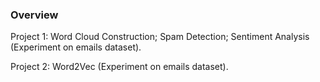 ### Overview
Project 1: Word Cloud Construction; Spam Detection; Sentiment Analysis (Experiment on emails dataset).

Project 2: Word2Vec (Experiment on emails dataset). 
